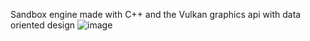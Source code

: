 Sandbox engine made with C++ and the Vulkan graphics api with data oriented design
![image](https://github.com/user-attachments/assets/689d2aba-7c0d-4b45-9077-a9036ad226bc)

